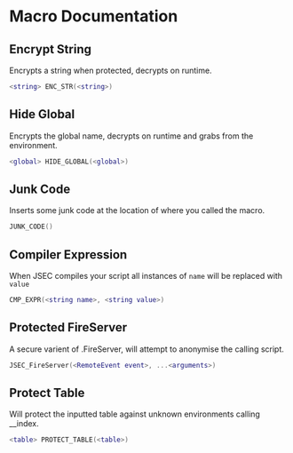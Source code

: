 # Macro Documentation

## Encrypt String
Encrypts a string when protected, decrypts on runtime.
```lua
<string> ENC_STR(<string>)
```

## Hide Global
Encrypts the global name, decrypts on runtime and grabs from the environment.
```lua
<global> HIDE_GLOBAL(<global>)
```

## Junk Code
Inserts some junk code at the location of where you called the macro.
```lua
JUNK_CODE()
```

## Compiler Expression
When JSEC compiles your script all instances of `name` will be replaced with `value`
```lua
CMP_EXPR(<string name>, <string value>)
```

## Protected FireServer
A secure varient of .FireServer, will attempt to anonymise the calling script.
```lua
JSEC_FireServer(<RemoteEvent event>, ...<arguments>)
```

## Protect Table
Will protect the inputted table against unknown environments calling __index.
```lua
<table> PROTECT_TABLE(<table>)
```